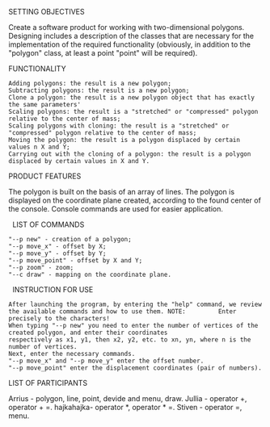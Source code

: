 SETTING OBJECTIVES 

Create a software product for working with two-dimensional polygons. Designing includes a description of the classes that are necessary for the implementation of the required functionality (obviously, in addition to the "polygon" class, at least a point "point" will be required).

 FUNCTIONALITY 

    Adding polygons: the result is a new polygon;
    Subtracting polygons: the result is a new polygon;
    Clone a polygon: the result is a new polygon object that has exactly the same parameters'
    Scaling polygons: the result is a "stretched" or "compressed" polygon relative to the center of mass;
    Scaling polygons with cloning: the result is a "stretched" or "compressed" polygon relative to the center of mass;
    Moving the polygon: the result is a polygon displaced by certain values n X and Y;
    Carrying out with the cloning of a polygon: the result is a polygon displaced by certain values in X and Y.

PRODUCT FEATURES 

   The polygon is built on the basis of an array of lines.
   The polygon is displayed on the coordinate plane created, according to the found center of the console. Console commands are    used for easier application.
 

 
LIST OF COMMANDS

    "--p new" - creation of a polygon;
    "--p move_x" - offset by X;
    "--p move_y" - offset by Y;
    "--p move_point" - offset by X and Y;
    "--p zoom" - zoom;
    "--c draw" - mapping on the coordinate plane.
 
 INSTRUCTION FOR USE
 
    After launching the program, by entering the "help" command, we review the available commands and how to use them. NOTE:         Enter precisely to the characters!
    When typing "--p new" you need to enter the number of vertices of the created polygon, and enter their coordinates               respectively as x1, y1, then x2, y2, etc. to xn, yn, where n is the number of vertices.
    Next, enter the necessary commands.
    "--p move_x" and "--p move_y" enter the offset number.
    "--p move_point" enter the displacement coordinates (pair of numbers).

LIST OF PARTICIPANTS

  Arrius - polygon, line, point, devide and menu, draw.
  Jullia - operator +, operator + =.
  hajkahajka- operator *, operator * =.
  Stiven - operator =, menu.

